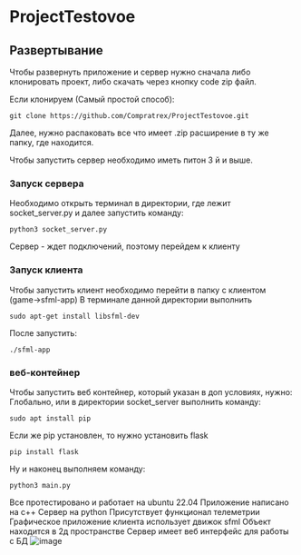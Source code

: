 # ProjectTestovoe

## Развертывание
Чтобы развернуть приложение и сервер нужно сначала либо клонировать проект, либо скачать через кнопку code zip файл.

Если клонируем (Самый простой способ):
```
git clone https://github.com/Compratrex/ProjectTestovoe.git
```

Далее, нужно распаковать все что имеет .zip расширение в ту же папку, где находится.

Чтобы запустить сервер необходимо иметь питон 3 й и выше.
### Запуск сервера
Необходимо открыть терминал в директории, где лежит socket_server.py и далее запустить команду:
```
python3 socket_server.py
```
Сервер - ждет подключений, поэтому перейдем к клиенту

### Запуск клиента
Чтобы запустить клиент необходимо перейти в папку с клиентом (game->sfml-app)
В терминале данной директории выполнить
```
sudo apt-get install libsfml-dev
```
После запустить:
```
./sfml-app
```
### веб-контейнер
Чтобы запустить веб контейнер, который указан в доп условиях, нужно:
Глобально, или в директории socket_server выполнить команду:
```
sudo apt install pip
```
Если же pip установлен, то нужно установить flask
```
pip install flask
```
Ну и наконец выполняем команду:
```
python3 main.py
```
Все протестировано и работает на ubuntu 22.04
Приложение написано на c++
Сервер на python
Присутствует функционал телеметрии
Графическое приложение клиента использует движок sfml
Объект находится в 2д пространстве
Сервер имеет веб интерфейс для работы с БД
![image](https://user-images.githubusercontent.com/76513693/219665757-4a1aa23f-fa53-4066-bb9e-2b10108d6a2f.png)


